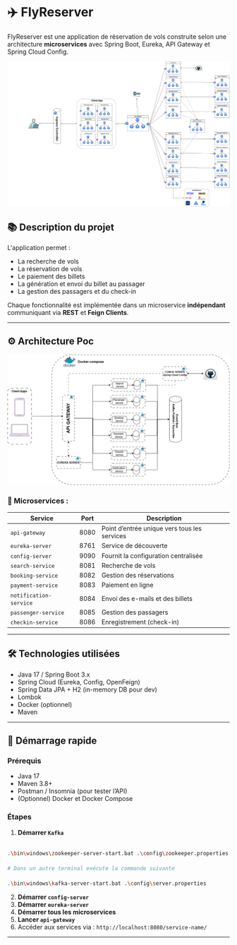 # ✈️ FlyReserver

FlyReserver est une application de réservation de vols construite selon une architecture **microservices** avec Spring Boot, Eureka, API Gateway et Spring Cloud Config.

![archi-HA.jpg](archi-HA.jpg)
## 📚 Description du projet

L'application permet :
- La recherche de vols
- La réservation de vols
- Le paiement des billets
- La génération et envoi du billet au passager
- La gestion des passagers et du check-in

Chaque fonctionnalité est implémentée dans un microservice **indépendant** communiquant via **REST** et **Feign Clients**.

---

## ⚙️ Architecture Poc 
![img.png](img.png)

### 🧩 Microservices :

| Service              | Port  | Description                                 |
|----------------------|-------|---------------------------------------------|
| `api-gateway`        | 8080  | Point d’entrée unique vers tous les services |
| `eureka-server`      | 8761  | Service de découverte                        |
| `config-server`      | 9090  | Fournit la configuration centralisée        |
| `search-service`     | 8081  | Recherche de vols                            |
| `booking-service`    | 8082  | Gestion des réservations                     |
| `payment-service`    | 8083  | Paiement en ligne                            |
| `notification-service` | 8084| Envoi des e-mails et des billets             |
| `passenger-service`  | 8085  | Gestion des passagers                        |
| `checkin-service`    | 8086  | Enregistrement (check-in)                    |

---

## 🛠️ Technologies utilisées

- Java 17 / Spring Boot 3.x
- Spring Cloud (Eureka, Config, OpenFeign)
- Spring Data JPA + H2 (in-memory DB pour dev)
- Lombok
- Docker (optionnel)
- Maven

---

## 🚀 Démarrage rapide

### Prérequis

- Java 17
- Maven 3.8+
- Postman / Insomnia (pour tester l’API)
- (Optionnel) Docker et Docker Compose

### Étapes
1. **Démarrer `Kafka`**
```bash

.\bin\windows\zookeeper-server-start.bat .\config\zookeeper.properties

# Dans un autre terminal exécute la commande suivante 

.\bin\windows\kafka-server-start.bat .\config\server.properties

```
2. **Démarrer `config-server`**
2. **Démarrer `eureka-server`**
3. **Démarrer tous les microservices**
4. **Lancer `api-gateway`**
5. Accéder aux services via : `http://localhost:8080/service-name/`

---
